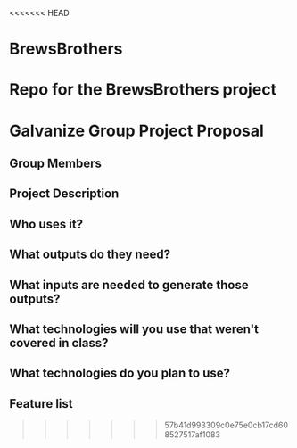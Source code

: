 <<<<<<< HEAD
# BrewsBrothers
Repo for the BrewsBrothers project
=======
# Galvanize Group Project Proposal

## Group Members


## Project Description


## Who uses it?


## What outputs do they need?


## What inputs are needed to generate those outputs?


## What technologies will you use that weren't covered in class?


## What technologies do you plan to use?


## Feature list


>>>>>>> 57b41d993309c0e75e0cb17cd608527517af1083
